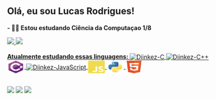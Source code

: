 ## Olá, eu sou Lucas Rodrigues!

<b>- 🧑‍💻 Estou estudando Ciência da Computaçao 1/8</b>

 <div>
  <a href="https://github.com/diinkez">
  <img height="140em" src="https://github-readme-stats.vercel.app/api?username=diinkez&show_icons=true&theme=dark&include_all_commits=true&count_private=true"/>
  <img height="140em" src="https://github-readme-stats.vercel.app/api/top-langs/?username=diinkez&layout=compact&langs_count=16&theme=dark"/>
</div>
<div style="display: inline_block"><br> <b>Atualmente estudando essas linguagens: </b>
  <img align="center" alt="Diinkez-C" height="30" width="40"src="https://cdn.jsdelivr.net/gh/devicons/devicon@latest/icons/c/c-original.svg" />
  <img align="center" alt="Diinkez-C++" height="30" width="40"src="https://cdn.jsdelivr.net/gh/devicons/devicon@latest/icons/cplusplus/cplusplus-original.svg"/>
  <img align="center" alt="Diinkes-Csharp" height="30" width="40" src="https://raw.githubusercontent.com/devicons/devicon/master/icons/csharp/csharp-original.svg">
  <img align="center" alt="Diinkez-JavaScript" height="30" width="40"src="https://cdn.jsdelivr.net/gh/devicons/devicon@latest/icons/java/java-original-wordmark.svg" />
  <img align="center" alt="Diinkez-Js" height="30" width="40" src="https://raw.githubusercontent.com/devicons/devicon/master/icons/javascript/javascript-plain.svg">
  <img align="center" alt="Diinkez-Python" height="30" width="40" src="https://raw.githubusercontent.com/devicons/devicon/master/icons/python/python-original.svg">
  <img align="center" alt="Diinkez-HTML" height="30" width="40" src="https://raw.githubusercontent.com/devicons/devicon/master/icons/html5/html5-original.svg">

</div>

##

<div> 
   <a href="https://instagram.com/diinkez" target="_blank"><img src="https://img.shields.io/badge/-Instagram-%23E4405F?style=for-the-badge&logo=instagram&logoColor=white" target="_blank"></a>
  <a href="https://www.linkedin.com/in/diinkez" target="_blank"><img src="https://img.shields.io/badge/-LinkedIn-%230077B5?style=for-the-badge&logo=linkedin&logoColor=white" target="_blank"></a> 
<a href = "mailto:diinkezti@gmail.com"><img src="https://img.shields.io/badge/-Gmail-%23333?style=for-the-badge&logo=gmail&logoColor=white" target="_blank"></a>
